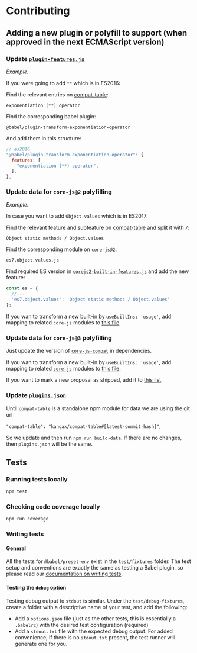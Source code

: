 # Contributing

## Adding a new plugin or polyfill to support (when approved in the next ECMAScript version)

### Update [`plugin-features.js`](https://github.com/babel/babel/blob/master/packages/babel-preset-env/data/plugin-features.js)

_Example:_

If you were going to add `**` which is in ES2016:

Find the relevant entries on [compat-table](<https://kangax.github.io/compat-table/es2016plus/#test-exponentiation_(**)_operator>):

`exponentiation (**) operator`

Find the corresponding babel plugin:

`@babel/plugin-transform-exponentiation-operator`

And add them in this structure:

```js
// es2016
"@babel/plugin-transform-exponentiation-operator": {
  features: [
    "exponentiation (**) operator",
  ],
},
```

### Update data for `core-js@2` polyfilling

_Example:_

In case you want to add `Object.values` which is in ES2017:

Find the relevant feature and subfeature on [compat-table](https://kangax.github.io/compat-table/es2016plus/#test-Object_static_methods_Object.values)
and split it with `/`:

`Object static methods / Object.values`

Find the corresponding module on [`core-js@2`](https://github.com/zloirock/core-js/tree/v2/modules):

`es7.object.values.js`

Find required ES version in [`corejs2-built-in-features.js`](https://github.com/babel/babel/blob/master/packages/babel-preset-env/data/corejs2-built-in-features.js) and add the new feature:

```js
const es = {
  //...
  'es7.object.values': 'Object static methods / Object.values'
};
```

If you wan to transform a new built-in by `useBuiltIns: 'usage'`, add mapping to related `core-js` modules to [this file](https://github.com/babel/babel/blob/master/packages/babel-preset-env/polyfills/corejs2/built-in-definitions.js).

### Update data for `core-js@3` polyfilling

Just update the version of [`core-js-compat`](https://github.com/zloirock/core-js/tree/master/packages/core-js-compat) in dependencies.

If you wan to transform a new built-in by `useBuiltIns: 'usage'`, add mapping to related [`core-js`](https://github.com/zloirock/core-js/tree/master/packages/core-js/modules) modules to [this file](https://github.com/babel/babel/blob/master/packages/babel-preset-env/polyfills/corejs3/built-in-definitions.js).

If you want to mark a new proposal as shipped, add it to [this list](https://github.com/babel/babel/blob/master/packages/babel-preset-env/polyfills/corejs3/shipped-proposals.js).

### Update [`plugins.json`](https://github.com/babel/babel/blob/master/packages/babel-preset-env/data/plugins.json)

Until `compat-table` is a standalone npm module for data we are using the git url

`"compat-table": "kangax/compat-table#[latest-commit-hash]"`,

So we update and then run `npm run build-data`. If there are no changes, then `plugins.json` will be the same.

## Tests

### Running tests locally

```bash
npm test
```

### Checking code coverage locally

```bash
npm run coverage
```

### Writing tests

#### General

All the tests for `@babel/preset-env` exist in the `test/fixtures` folder. The
test setup and conventions are exactly the same as testing a Babel plugin, so
please read our [documentation on writing tests](https://github.com/babel/babel/blob/master/CONTRIBUTING.md#babel-plugin-x).

#### Testing the `debug` option

Testing debug output to `stdout` is similar. Under the `test/debug-fixtures`,
create a folder with a descriptive name of your test, and add the following:

- Add a `options.json` file (just as the other tests, this is essentially a
  `.babelrc`) with the desired test configuration (required)
- Add a `stdout.txt` file with the expected debug output. For added
  convenience, if there is no `stdout.txt` present, the test runner will
  generate one for you.

